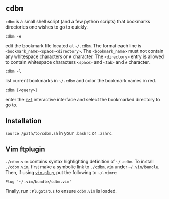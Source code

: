 # `cdbm`

`cdbm` is a small shell script (and a few python scripts) that bookmarks directories one wishes to go to quickly.

```
cdbm -e
```

edit the bookmark file located at `~/.cdbm`.
The format each line is `<bookmark_name><space><directory>`.
The `<bookmark_name>` must not contain any whitespace characters or `#` character.
The `<directory>` entry is allowed to contain whitespace characters `<space>` and `<tab>` and `#` character.

```
cdbm -l
```

list current bookmarks in `~/.cdbm` and color the bookmark names in red.


```
cdbm [<query>]
```

enter the [`fzf`](https://github.com/junegunn/fzf) interactive interface and select the bookmarked directory to go to.


## Installation

`source /path/to/cdbm.sh` in your `.bashrc` or `.zshrc`.

## Vim ftplugin

`./cdbm.vim` contains syntax highlighting definition of `~/.cdbm`.
To install `./cdbm.vim`, first make a symbolic link to `./cdbm.vim` under `~/.vim/bundle`.
Then, if using [`vim-plug`](https://github.com/junegunn/vim-plug), put the following to `~/.vimrc`:

```
Plug '~/.vim/bundle/cdbm.vim'
```

Finally, run `:PlugStatus` to ensure `cdbm.vim` is loaded.
